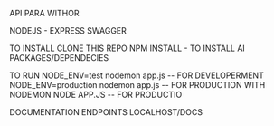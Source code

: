 API PARA WITHOR

NODEJS - EXPRESS
SWAGGER

TO INSTALL
CLONE THIS REPO
NPM INSTALL - TO INSTALL AI PACKAGES/DEPENDECIES

TO RUN
NODE_ENV=test nodemon app.js -- FOR DEVELOPERMENT
NODE_ENV=production nodemon app.js -- FOR PRODUCTION WITH NODEMON
NODE APP.JS -- FOR PRODUCTIO


DOCUMENTATION ENDPOINTS
LOCALHOST/DOCS
